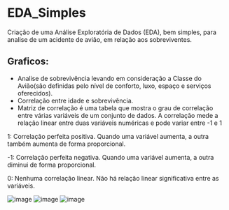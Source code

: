 # EDA_Simples
Criação de uma Análise Exploratória de Dados (EDA), bem simples, para analise de um acidente de avião, em relação aos sobreviventes. 

## Graficos:
- Analise de sobrevivência levando em consideração a Classe do Avião(são definidas pelo nível de conforto, luxo, espaço e serviços oferecidos).
- Correlação entre idade e sobrevivência.
- Matriz de correlação é uma tabela que mostra o grau de correlação entre várias variáveis de um conjunto de dados. A correlação mede a relação linear entre duas variáveis numéricas e pode variar entre -1 e 1

1: Correlação perfeita positiva. Quando uma variável aumenta, a outra também aumenta de forma proporcional.

-1: Correlação perfeita negativa. Quando uma variável aumenta, a outra diminui de forma proporcional.

 0: Nenhuma correlação linear. Não há relação linear significativa entre as variáveis.



![image](https://github.com/user-attachments/assets/12d64624-1a9d-4c5e-8bdd-269cca498186)
![image](https://github.com/user-attachments/assets/773783a2-6706-4a43-a909-ca3e07302a3b)
![image](https://github.com/user-attachments/assets/844c7a83-912d-4113-99ee-ea02f8da58e9)

